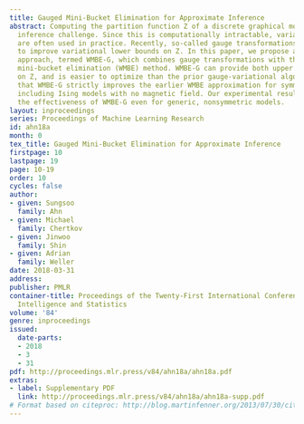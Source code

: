 ```yaml
---
title: Gauged Mini-Bucket Elimination for Approximate Inference
abstract: Computing the partition function Z of a discrete graphical model is a fundamental
  inference challenge. Since this is computationally intractable, variational approximations
  are often used in practice. Recently, so-called gauge transformations were used
  to improve variational lower bounds on Z. In this paper, we propose a new gauge-variational
  approach, termed WMBE-G, which combines gauge transformations with the weighted
  mini-bucket elimination (WMBE) method. WMBE-G can provide both upper and lower bounds
  on Z, and is easier to optimize than the prior gauge-variational algorithm. We show
  that WMBE-G strictly improves the earlier WMBE approximation for symmetric models
  including Ising models with no magnetic field. Our experimental results demonstrate
  the effectiveness of WMBE-G even for generic, nonsymmetric models.
layout: inproceedings
series: Proceedings of Machine Learning Research
id: ahn18a
month: 0
tex_title: Gauged Mini-Bucket Elimination for Approximate Inference
firstpage: 10
lastpage: 19
page: 10-19
order: 10
cycles: false
author:
- given: Sungsoo
  family: Ahn
- given: Michael
  family: Chertkov
- given: Jinwoo
  family: Shin
- given: Adrian
  family: Weller
date: 2018-03-31
address: 
publisher: PMLR
container-title: Proceedings of the Twenty-First International Conference on Artficial
  Intelligence and Statistics
volume: '84'
genre: inproceedings
issued:
  date-parts:
  - 2018
  - 3
  - 31
pdf: http://proceedings.mlr.press/v84/ahn18a/ahn18a.pdf
extras:
- label: Supplementary PDF
  link: http://proceedings.mlr.press/v84/ahn18a/ahn18a-supp.pdf
# Format based on citeproc: http://blog.martinfenner.org/2013/07/30/citeproc-yaml-for-bibliographies/
---
```

